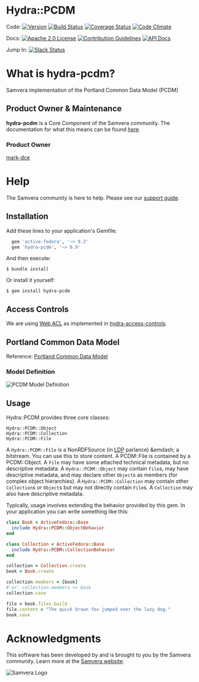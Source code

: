 # Hydra::PCDM

Code:
[![Version](https://badge.fury.io/rb/hydra-pcdm.png)](http://badge.fury.io/rb/hydra-pcdm)
[![Build Status](https://circleci.com/gh/samvera/hydra-pcdm.svg?style=svg)](https://circleci.com/gh/samvera/hydra-pcdm)
[![Coverage Status](https://coveralls.io/repos/samvera/hydra-pcdm/badge.svg?branch=master)](https://coveralls.io/r/samvera/hydra-pcdm?branch=master)
[![Code Climate](https://codeclimate.com/github/projecthydra/hydra-pcdm/badges/gpa.svg)](https://codeclimate.com/github/projecthydra/hydra-pcdm)

Docs:
[![Apache 2.0 License](http://img.shields.io/badge/APACHE2-license-blue.svg)](./LICENSE)
[![Contribution Guidelines](http://img.shields.io/badge/CONTRIBUTING-Guidelines-blue.svg)](./CONTRIBUTING.md)
[![API Docs](http://img.shields.io/badge/API-docs-blue.svg)](http://rubydoc.info/gems/hydra-pcdm)

Jump In: [![Slack Status](http://slack.samvera.org/badge.svg)](http://slack.samvera.org/)

# What is hydra-pcdm?

Samvera implementation of the Portland Common Data Model (PCDM)

## Product Owner & Maintenance

**hydra-pcdm** is a Core Component of the Samvera community. The documentation for
what this means can be found
[here](http://samvera.github.io/core_components.html#requirements-for-a-core-component).

### Product Owner

[mark-dce](https://github.com/mark-dce)

# Help

The Samvera community is here to help. Please see our [support guide](./SUPPORT.md).

## Installation

Add these lines to your application's Gemfile:

```ruby
  gem 'active-fedora', '~> 9.3'
  gem 'hydra-pcdm', '~> 0.9'
```

And then execute:

    $ bundle install

Or install it yourself:

    $ gem install hydra-pcdm

## Access Controls

We are using [Web ACL](http://www.w3.org/wiki/WebAccessControl) as implemented in [hydra-access-controls](https://github.com/samvera/hydra-head/tree/master/hydra-access-controls).

## Portland Common Data Model

Reference: [Portland Common Data Model](https://github.com/duraspace/pcdm/wiki)

### Model Definition

![PCDM Model Definition](https://raw.githubusercontent.com/wiki/duraspace/pcdm/images/coll-object-file.png)

## Usage

Hydra::PCDM provides three core classes:

```
Hydra::PCDM::Object
Hydra::PCDM::Collection
Hydra::PCDM::File
```

A `Hydra::PCDM::File` is a NonRDFSource (in [LDP](http://www.w3.org/TR/ldp/) parlance) &emdash; a bitstream. You can use this to store content. A PCDM::File is contained by a PCDM::Object. A `File` may have some attached technical metadata, but no descriptive metadata. A `Hydra::PCDM::Object` may contain `File`s, may have descriptive metadata, and may declare other `Object`s as members (for complex object hierarchies). A `Hydra::PCDM::Collection` may contain other `Collection`s or `Object`s but may not directly contain `File`s. A `Collection` may also have descriptive metadata.

Typically, usage involves extending the behavior provided by this gem. In your application you can write something like this:

```ruby
class Book < ActiveFedora::Base
  include Hydra::PCDM::ObjectBehavior
end

class Collection < ActiveFedora::Base
  include Hydra::PCDM::CollectionBehavior
end

collection = Collection.create
book = Book.create

collection.members = [book]
# or: collection.members << book
collection.save

file = book.files.build
file.content = "The quick brown fox jumped over the lazy dog."
book.save
```
# Acknowledgments

This software has been developed by and is brought to you by the Samvera community.  Learn more at the
[Samvera website](http://samvera.org/).

![Samvera Logo](https://wiki.duraspace.org/download/thumbnails/87459292/samvera-fall-font2-200w.png?version=1&modificationDate=1498550535816&api=v2)
